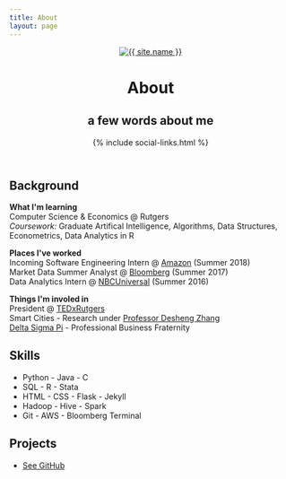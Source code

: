 ```yaml
---
title: About
layout: page
---
```


<!--![Profile Image]({{ site.url }}/{{ site.picture }})-->
<header class="header-home {% if site.animation %}animated{% endif %}">
        <a class="link" href="{{ site.url }}">
            <img class="selfie" alt="{{ site.name }}" src="{% if site.external-image %}{{ site.picture }}{% else %}{{ site.url }}/{{ site.picture }}{% endif %}" />
        </a>
        <h1 class="title">About</h1>
        <h2 class="description">a few words about me</h2>
        {% include social-links.html %}
</header>

<h2>Background</h2>

<p> <b>What I'm learning</b><br>
	Computer Science &amp; Economics @ Rutgers<br>
	<i>Coursework:</i> Graduate Artifical Intelligence, Algorithms, Data Structures, Econometrics, Data Analytics in R

<p> <b>Places I've worked</b><br>
	Incoming Software Engineering Intern @ <a href="https://amazon.com" target="_blank">Amazon</a> (Summer 2018)<br>
	Market Data Summer Analyst @ <a href="https://bloomberg.com" target="_blank">Bloomberg</a> (Summer 2017)<br>
	Data Analytics Intern @ <a href="https://nbcuniversal.com" target="_blank">NBCUniversal</a> (Summer 2016) </p>

<p> <b>Things I'm involed in</b><br>
	President @ <a href="http://tedxrutgers.com" target="_blank">TEDxRutgers</a><br>
	Smart Cities - Research under <a href="https://www.cs.rutgers.edu/~dz220/" target="_blank">Professor Desheng Zhang</a><br>
	<a href="https://rutgersdsp.org" target="_blank">Delta Sigma Pi</a> - Professional Business Fraternity </p>

<h2>Skills</h2>

<ul class="skill-list">
	<li>Python - Java - C </li>
	<li>SQL - R - Stata</li>
	<li>HTML - CSS - Flask - Jekyll</li>
	<li>Hadoop - Hive - Spark</li>
	<li>Git - AWS - Bloomberg Terminal</li>
</ul>

<h2>Projects</h2>

<ul>
	<li><a href="https://github.com/hershpatel" target="_blank">See GitHub</a></li>
</ul>
